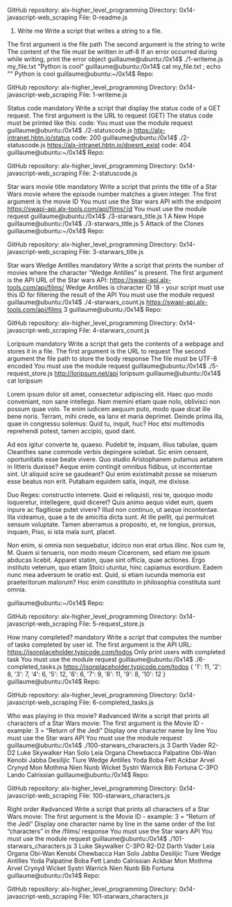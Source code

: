 GitHub repository: alx-higher_level_programming
Directory: 0x14-javascript-web_scraping
File: 0-readme.js
1. Write me
Write a script that writes a string to a file.

The first argument is the file path The second argument is the string to write The content of the file must be written in utf-8 If an error occurred during while writing, print the error object guillaume@ubuntu:/0x14$ ./1-writeme.js my_file.txt "Python is cool" guillaume@ubuntu:/0x14$ cat my_file.txt ; echo "" Python is cool guillaume@ubuntu:~/0x14$ Repo:

GitHub repository: alx-higher_level_programming Directory: 0x14-javascript-web_scraping File: 1-writeme.js

Status code mandatory Write a script that display the status code of a GET request.
The first argument is the URL to request (GET) The status code must be printed like this: code: You must use the module request guillaume@ubuntu:/0x14$ ./2-statuscode.js https://alx-intranet.hbtn.io/status code: 200 guillaume@ubuntu:/0x14$ ./2-statuscode.js https://alx-intranet.hbtn.io/doesnt_exist code: 404 guillaume@ubuntu:~/0x14$ Repo:

GitHub repository: alx-higher_level_programming Directory: 0x14-javascript-web_scraping File: 2-statuscode.js

Star wars movie title mandatory Write a script that prints the title of a Star Wars movie where the episode number matches a given integer.
The first argument is the movie ID You must use the Star wars API with the endpoint https://swapi-api.alx-tools.com/api/films/:id You must use the module request guillaume@ubuntu:/0x14$ ./3-starwars_title.js 1 A New Hope guillaume@ubuntu:/0x14$ ./3-starwars_title.js 5 Attack of the Clones guillaume@ubuntu:~/0x14$ Repo:

GitHub repository: alx-higher_level_programming Directory: 0x14-javascript-web_scraping File: 3-starwars_title.js

Star wars Wedge Antilles mandatory Write a script that prints the number of movies where the character “Wedge Antilles” is present.
The first argument is the API URL of the Star wars API: https://swapi-api.alx-tools.com/api/films/ Wedge Antilles is character ID 18 - your script must use this ID for filtering the result of the API You must use the module request guillaume@ubuntu:/0x14$ ./4-starwars_count.js https://swapi-api.alx-tools.com/api/films 3 guillaume@ubuntu:/0x14$ Repo:

GitHub repository: alx-higher_level_programming Directory: 0x14-javascript-web_scraping File: 4-starwars_count.js

Loripsum mandatory Write a script that gets the contents of a webpage and stores it in a file.
The first argument is the URL to request The second argument the file path to store the body response The file must be UTF-8 encoded You must use the module request guillaume@ubuntu:/0x14$ ./5-request_store.js http://loripsum.net/api loripsum guillaume@ubuntu:/0x14$ cat loripsum

Lorem ipsum dolor sit amet, consectetur adipiscing elit. Haec quo modo conveniant, non sane intellego. Nam memini etiam quae nolo, oblivisci non possum quae volo. Te enim iudicem aequum puto, modo quae dicat ille bene noris. Terram, mihi crede, ea lanx et maria deprimet. Deinde prima illa, quae in congressu solemus: Quid tu, inquit, huc? Hoc etsi multimodis reprehendi potest, tamen accipio, quod dant.

Ad eos igitur converte te, quaeso. Pudebit te, inquam, illius tabulae, quam Cleanthes sane commode verbis depingere solebat. Sic enim censent, oportunitatis esse beate vivere. Quo studio Aristophanem putamus aetatem in litteris duxisse? Aeque enim contingit omnibus fidibus, ut incontentae sint. Ut aliquid scire se gaudeant? Qui enim existimabit posse se miserum esse beatus non erit. Putabam equidem satis, inquit, me dixisse.

Duo Reges: constructio interrete. Quid ei reliquisti, nisi te, quoquo modo loqueretur, intellegere, quid diceret? Quis animo aequo videt eum, quem inpure ac flagitiose putet vivere? Illud non continuo, ut aeque incontentae. Illa videamus, quae a te de amicitia dicta sunt. At ille pellit, qui permulcet sensum voluptate. Tamen aberramus a proposito, et, ne longius, prorsus, inquam, Piso, si ista mala sunt, placet.

Non enim, si omnia non sequebatur, idcirco non erat ortus illinc. Nos cum te, M. Quem si tenueris, non modo meum Ciceronem, sed etiam me ipsum abducas licebit. Apparet statim, quae sint officia, quae actiones. Ergo instituto veterum, quo etiam Stoici utuntur, hinc capiamus exordium. Eadem nunc mea adversum te oratio est. Quid, si etiam iucunda memoria est praeteritorum malorum? Hoc enim constituto in philosophia constituta sunt omnia.

guillaume@ubuntu:~/0x14$ Repo:

GitHub repository: alx-higher_level_programming Directory: 0x14-javascript-web_scraping File: 5-request_store.js

How many completed? mandatory Write a script that computes the number of tasks completed by user id.
The first argument is the API URL: https://jsonplaceholder.typicode.com/todos Only print users with completed task You must use the module request guillaume@ubuntu:/0x14$ ./6-completed_tasks.js https://jsonplaceholder.typicode.com/todos { '1': 11, '2': 8, '3': 7, '4': 6, '5': 12, '6': 6, '7': 9, '8': 11, '9': 8, '10': 12 } guillaume@ubuntu:/0x14$ Repo:

GitHub repository: alx-higher_level_programming Directory: 0x14-javascript-web_scraping File: 6-completed_tasks.js

Who was playing in this movie? #advanced Write a script that prints all characters of a Star Wars movie:
The first argument is the Movie ID - example: 3 = “Return of the Jedi” Display one character name by line You must use the Star wars API You must use the module request guillaume@ubuntu:/0x14$ ./100-starwars_characters.js 3 Darth Vader R2-D2 Luke Skywalker Han Solo Leia Organa Chewbacca Palpatine Obi-Wan Kenobi Jabba Desilijic Tiure Wedge Antilles Yoda Boba Fett Ackbar Arvel Crynyd Mon Mothma Nien Nunb Wicket Systri Warrick Bib Fortuna C-3PO Lando Calrissian guillaume@ubuntu:/0x14$ Repo:

GitHub repository: alx-higher_level_programming Directory: 0x14-javascript-web_scraping File: 100-starwars_characters.js

Right order #advanced Write a script that prints all characters of a Star Wars movie:
The first argument is the Movie ID - example: 3 = “Return of the Jedi” Display one character name by line in the same order of the list “characters” in the /films/ response You must use the Star wars API You must use the module request guillaume@ubuntu:/0x14$ ./101-starwars_characters.js 3 Luke Skywalker C-3PO R2-D2 Darth Vader Leia Organa Obi-Wan Kenobi Chewbacca Han Solo Jabba Desilijic Tiure Wedge Antilles Yoda Palpatine Boba Fett Lando Calrissian Ackbar Mon Mothma Arvel Crynyd Wicket Systri Warrick Nien Nunb Bib Fortuna guillaume@ubuntu:/0x14$ Repo:

GitHub repository: alx-higher_level_programming Directory: 0x14-javascript-web_scraping File: 101-starwars_characters.js
